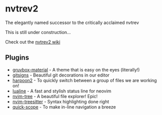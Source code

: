 # nvtrev2
The elegantly named successor to the critically acclaimed nvtrev

This is still under construction...

Check out the [nvtrev2 wiki](https://github.com/trevorhauter/nvtrev2/wiki)

## Plugins
- [gruvbox-material](https://github.com/sainnhe/gruvbox-material) - A theme that is easy on the eyes (literally!)
- [gitsigns](https://github.com/lewis6991/gitsigns.nvim) - Beautiful git decorations in our editor
- [harpoon2](https://github.com/ThePrimeagen/harpoon/tree/harpoon2) - To quickly switch between a group of files we are working on!
- [lualine](https://github.com/nvim-lualine/lualine.nvim) - A fast and stylish status line for neovim
- [nvim-tree](https://github.com/nvim-tree/nvim-tree.lua) - A beautiful file explorer! Epic!
- [nvim-treesitter](https://github.com/nvim-treesitter/nvim-treesitter) - Syntax highlighting done right
- [quick-scope](https://github.com/unblevable/quick-scope) - To make in-line navigation a breeze
